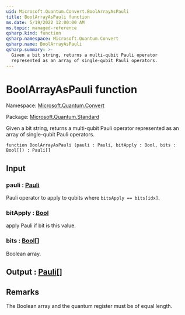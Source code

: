 ```yaml
---
uid: Microsoft.Quantum.Convert.BoolArrayAsPauli
title: BoolArrayAsPauli function
ms.date: 5/19/2022 12:00:00 AM
ms.topic: managed-reference
qsharp.kind: function
qsharp.namespace: Microsoft.Quantum.Convert
qsharp.name: BoolArrayAsPauli
qsharp.summary: >-
  Given a bit string, returns a multi-qubit Pauli operator
  represented as an array of single-qubit Pauli operators.
---
```


# BoolArrayAsPauli function

Namespace: [Microsoft.Quantum.Convert](xref:Microsoft.Quantum.Convert)

Package: [Microsoft.Quantum.Standard](https://nuget.org/packages/Microsoft.Quantum.Standard)


Given a bit string, returns a multi-qubit Pauli operatorrepresented as an array of single-qubit Pauli operators.

```qsharp
function BoolArrayAsPauli (pauli : Pauli, bitApply : Bool, bits : Bool[]) : Pauli[]
```


## Input

### pauli : [Pauli](xref:microsoft.quantum.qsharp.valueliterals#pauli-literals)

Pauli operator to apply to qubits where `bitsApply == bits[idx]`.


### bitApply : [Bool](xref:microsoft.quantum.qsharp.valueliterals#bool-literals)

apply Pauli if bit is this value.


### bits : [Bool](xref:microsoft.quantum.qsharp.valueliterals#bool-literals)[]

Boolean array.



## Output : [Pauli](xref:microsoft.quantum.qsharp.valueliterals#pauli-literals)[]



## Remarks

The Boolean array and the quantum register must be of equal length.